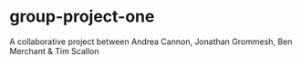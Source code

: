 # group-project-one
A collaborative project between Andrea Cannon, Jonathan Grommesh, Ben Merchant &amp; Tim Scallon
